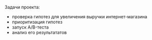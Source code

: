 Задачи проекта:
- проверка гипотез для увеличения выручки интернет-магазина
- приоритизация гипотез
- запуск A/B-теста
- анализ его результататов
